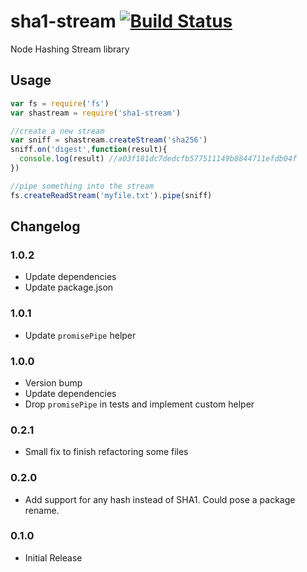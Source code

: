 sha1-stream [![Build Status](https://travis-ci.org/snailjs/sha1-stream.svg?branch=master)](https://travis-ci.org/snailjs/sha1-stream)
===========

Node Hashing Stream library

## Usage

```js
var fs = require('fs')
var shastream = require('sha1-stream')

//create a new stream
var sniff = shastream.createStream('sha256')
sniff.on('digest',function(result){
  console.log(result) //a03f181dc7dedcfb577511149b8844711efdb04f
})

//pipe something into the stream
fs.createReadStream('myfile.txt').pipe(sniff)
```

## Changelog

### 1.0.2
* Update dependencies
* Update package.json

### 1.0.1
* Update `promisePipe` helper

### 1.0.0
* Version bump
* Update dependencies
* Drop `promisePipe` in tests and implement custom helper

### 0.2.1
* Small fix to finish refactoring some files

### 0.2.0
* Add support for any hash instead of SHA1. Could pose a package rename.

### 0.1.0
* Initial Release

